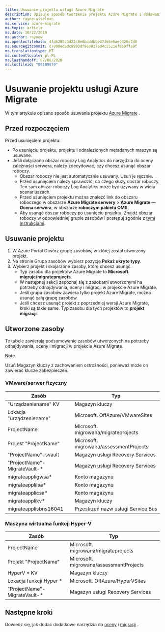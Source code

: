 ```yaml
---
title: Usuwanie projektu usługi Azure Migrate
description: Opisuje sposób tworzenia projektu Azure Migrate i dodawania narzędzia do oceny/migracji.
author: rayne-wiselman
ms.service: azure-migrate
ms.topic: article
ms.date: 10/22/2019
ms.author: raynew
ms.openlocfilehash: 4fd6285c3d22c8e0bdddbbe47366e6ae9428e7d8
ms.sourcegitcommit: d7008edadc9993df960817ad4c5521efa69ffa9f
ms.translationtype: MT
ms.contentlocale: pl-PL
ms.lasthandoff: 07/08/2020
ms.locfileid: "86109879"
---
```

# <a name="delete-an-azure-migrate-project"></a>Usuwanie projektu usługi Azure Migrate

W tym artykule opisano sposób usuwania projektu [Azure Migrate](./migrate-services-overview.md) .


## <a name="before-you-start"></a>Przed rozpoczęciem

Przed usunięciem projektu:

- Po usunięciu projektu, projektu i odnalezionych metadanych maszyn są usuwane.
- Jeśli dołączono obszar roboczy Log Analytics do narzędzia do oceny zależności serwera, należy zdecydować, czy chcesz usunąć obszar roboczy. 
    - Obszar roboczy nie jest automatycznie usuwany. Usuń je ręcznie.
    - Przed usunięciem należy sprawdzić, do czego służy obszar roboczy. Ten sam obszar roboczy Log Analytics może być używany w wielu scenariuszach.
    - Przed usunięciem projektu można znaleźć link do obszaru roboczego w obszarze **Azure Migrate serwery**  >  **Azure Migrate — Ocena serwera**, w obszarze **roboczym pakietu OMS**.
    - Aby usunąć obszar roboczy po usunięciu projektu, Znajdź obszar roboczy w odpowiedniej grupie zasobów i postępuj zgodnie z [tymi instrukcjami](../azure-monitor/platform/delete-workspace.md).


## <a name="delete-a-project"></a>Usuwanie projektu


1. W Azure Portal Otwórz grupę zasobów, w której został utworzony projekt.
2. Na stronie Grupa zasobów wybierz pozycję **Pokaż ukryte typy**.
3. Wybierz projekt i skojarzone zasoby, które chcesz usunąć.
    - Typ zasobu dla projektów Azure Migrate to **Microsoft. migruje/migrateprojects**.
    - W następnej sekcji zapoznaj się z zasobami utworzonymi na potrzeby odnajdywania, oceny i migracji w projekcie Azure Migrate.
    - Jeśli grupa zasobów zawiera tylko projekt Azure Migrate, można usunąć całą grupę zasobów.
    - Jeśli chcesz usunąć projekt z poprzedniej wersji Azure Migrate, kroki są takie same. Typ zasobu dla tych projektów to **projekt migracji**.


## <a name="created-resources"></a>Utworzone zasoby

Te tabele zawierają podsumowanie zasobów utworzonych na potrzeby odnajdywania, oceny i migracji w projekcie Azure Migrate.

> [!NOTE]
> Usuń Magazyn kluczy z zachowaniem ostrożności, ponieważ może on zawierać klucze zabezpieczeń.

### <a name="vmwarephysical-server"></a>VMware/serwer fizyczny

**Zasób** | **Typ**
--- | ---
"Urządzeniename" KV | Magazyn kluczy
Lokacja "urządzeniename" | Microsoft. OffAzure/VMwareSites
ProjectName | Microsoft. migrowana/migrateprojects
Projekt "ProjectName" | Microsoft. migrowana/assessmentProjects
"ProjectName" rsvault | Magazyn usługi Recovery Services
"ProjectName"-MigrateVault-* | Magazyn usługi Recovery Services
migrateappligwsa* | Konto magazynu
migrateapplilsa* | Konto magazynu
migrateapplicsa* | Konto magazynu
migrateapplikv* | Magazyn kluczy
migrateapplisbns16041 | Przestrzeń nazw usługi Service Bus

### <a name="hyper-v-vm"></a>Maszyna wirtualna funkcji Hyper-V 

**Zasób** | **Typ**
--- | ---
ProjectName | Microsoft. migrowana/migrateprojects
Projekt "ProjectName" | Microsoft. migrowana/assessmentProjects
HyperV * KV | Magazyn kluczy
Lokacja funkcji Hyper * | Microsoft. OffAzure/HyperVSites
"ProjectName"-MigrateVault-* | Magazyn usługi Recovery Services


## <a name="next-steps"></a>Następne kroki

Dowiedz się, jak dodać dodatkowe narzędzia do [oceny](how-to-assess.md) i [migracji](how-to-migrate.md) . 
